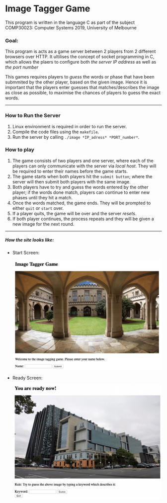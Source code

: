 # Image Tagger Game
This program is written in the language C as part of the subject COMP30023: Computer Systems 2019, University of Melbourne

### Goal:
This program is acts as a game server between 2 players from 2 different browsers over HTTP. It ultilises the concept of socket programming in C, which allows the plaers to configure both *the server IP address* as well as *the port number*

This games requires players to *guess* the words or phase that have been submmited by the other player, based on the given image. Hence it is important that the players enter guesses that matches/describes the image as close as possible, to maximise the chances of players to guess the exact words.

---
### How to Run the Server
1. Linux environment is required in order to run the server.
2. Compile the code files using the `makefile`.
3. Run the server by calling `./image *IP_adress* *PORT_number*`.

### How to play
1. The game consists of two players and one server, where each of the players can only communicate with the server via *local host*. They will be required to enter their names before the game starts.
1. The game starts when both players hit the `submit button`; where the server will then submit both players with the same image.
1. Both players have to try and guess the words entered by the other player; if the words done match, players can continue to enter new phases until they hit a match.
1. Once the words matched, the game ends. They will be prompted to either `quit` or `start` over.
1. If a player quits, the game will be over and the server *resets*.
1. If both player continues, the process repeats and they will be given a new image for the next round.

---

##### How the site looks like:
- Start Screen:

  ![start-screen](https://github.com/nickangmc/image-tagger/blob/master/readme-images/start-screen.png)
  
- Ready Screen:

  ![ready-screen](https://github.com/nickangmc/image-tagger/blob/master/readme-images/ready-screen.png)


